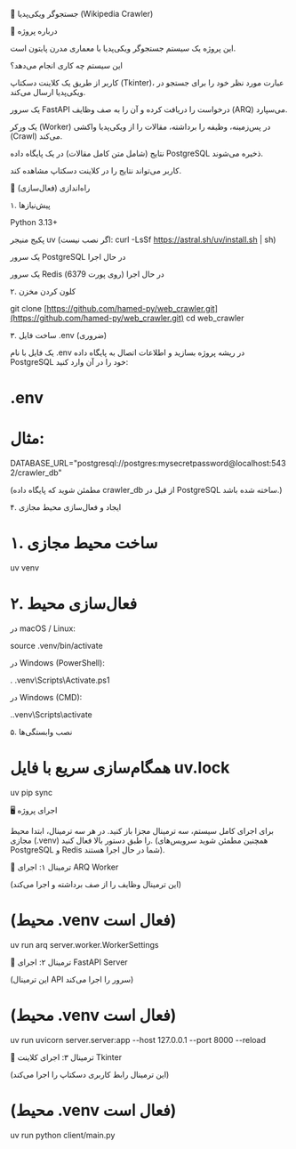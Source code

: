 🚀 جستجوگر ویکی‌پدیا (Wikipedia Crawler)

📖 درباره پروژه

این پروژه یک سیستم جستجوگر ویکی‌پدیا با معماری مدرن پایتون است.

این سیستم چه کاری انجام می‌دهد؟

کاربر از طریق یک کلاینت دسکتاپ (Tkinter)، عبارت مورد نظر خود را برای جستجو در ویکی‌پدیا ارسال می‌کند.

یک سرور FastAPI درخواست را دریافت کرده و آن را به صف وظایف (ARQ) می‌سپارد.

یک ورکر (Worker) در پس‌زمینه، وظیفه را برداشته، مقالات را از ویکی‌پدیا واکشی (Crawl) می‌کند.

نتایج (شامل متن کامل مقالات) در یک پایگاه داده PostgreSQL ذخیره می‌شوند.

کاربر می‌تواند نتایج را در کلاینت دسکتاپ مشاهده کند.

🔧 راه‌اندازی (فعال‌سازی)

۱. پیش‌نیازها

Python 3.13+

پکیج منیجر uv (اگر نصب نیست: curl -LsSf https://astral.sh/uv/install.sh | sh)

یک سرور PostgreSQL در حال اجرا

یک سرور Redis در حال اجرا (روی پورت 6379)

۲. کلون کردن مخزن

git clone [https://github.com/hamed-py/web_crawler.git](https://github.com/hamed-py/web_crawler.git)
cd web_crawler


۳. ساخت فایل .env (ضروری)

یک فایل با نام .env در ریشه پروژه بسازید و اطلاعات اتصال به پایگاه داده PostgreSQL خود را در آن وارد کنید:

# .env
# مثال:
DATABASE_URL="postgresql://postgres:mysecretpassword@localhost:5432/crawler_db"


(مطمئن شوید که پایگاه داده crawler_db از قبل در PostgreSQL ساخته شده باشد.)

۴. ایجاد و فعال‌سازی محیط مجازی

# ۱. ساخت محیط مجازی
uv venv

# ۲. فعال‌سازی محیط


در macOS / Linux:

source .venv/bin/activate


در Windows (PowerShell):

. \.venv\Scripts\Activate.ps1


در Windows (CMD):

.\.venv\Scripts\activate


۵. نصب وابستگی‌ها

# همگام‌سازی سریع با فایل uv.lock
uv pip sync


🖥️ اجرای پروژه

برای اجرای کامل سیستم، سه ترمینال مجزا باز کنید. در هر سه ترمینال، ابتدا محیط مجازی (.venv) را طبق دستور بالا فعال کنید. (همچنین مطمئن شوید سرویس‌های PostgreSQL و Redis شما در حال اجرا هستند).

🏁 ترمینال ۱: اجرای ARQ Worker

(این ترمینال وظایف را از صف برداشته و اجرا می‌کند)

# (محیط .venv فعال است)
uv run arq server.worker.WorkerSettings


🏁 ترمینال ۲: اجرای FastAPI Server

(این ترمینال API سرور را اجرا می‌کند)

# (محیط .venv فعال است)
uv run uvicorn server.server:app --host 127.0.0.1 --port 8000 --reload


🏁 ترمینال ۳: اجرای کلاینت Tkinter

(این ترمینال رابط کاربری دسکتاپ را اجرا می‌کند)

# (محیط .venv فعال است)
uv run python client/main.py
